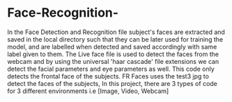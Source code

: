 # Face-Recognition-
In the Face Detection and Recognition file subject's faces are extracted and saved in the local directory such that they can be later used for training the model, and are labelled when detected and saved accordingly with same label given to them.
The Live face file is used to detect the faces from the webcam and by using the universal 'haar cascade' file extensions we can detect the facial parameters and eye parameters as well. This code only detects the frontal face of the subjects.
FR Faces uses the test3 jpg to detect the faces of the subjects,
In this project, there are 3 types of code for 3 different environments i.e [Image, Video, Webcam] 

